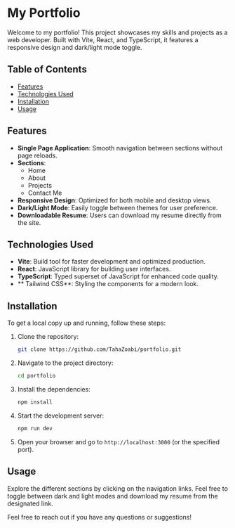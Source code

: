 # My Portfolio

Welcome to my portfolio! This project showcases my skills and projects as a web developer. Built with Vite, React, and TypeScript, it features a responsive design and dark/light mode toggle.

## Table of Contents

- [Features](#features)
- [Technologies Used](#technologies-used)
- [Installation](#installation)
- [Usage](#usage)

## Features

- **Single Page Application**: Smooth navigation between sections without page reloads.
- **Sections**:
  - Home
  - About
  - Projects
  - Contact Me
- **Responsive Design**: Optimized for both mobile and desktop views.
- **Dark/Light Mode**: Easily toggle between themes for user preference.
- **Downloadable Resume**: Users can download my resume directly from the site.

## Technologies Used

- **Vite**: Build tool for faster development and optimized production.
- **React**: JavaScript library for building user interfaces.
- **TypeScript**: Typed superset of JavaScript for enhanced code quality.
- ** Tailwind CSS**: Styling the components for a modern look.

## Installation

To get a local copy up and running, follow these steps:

1. Clone the repository:
   ```bash
   git clone https://github.com/TahaZoabi/portfolio.git

2. Navigate to the project directory:
   ```bash
   cd portfolio
   ```

3. Install the dependencies:
   ```bash
   npm install
   ```

4. Start the development server:
   ```bash
   npm run dev
   ```

5. Open your browser and go to `http://localhost:3000` (or the specified port).

## Usage

Explore the different sections by clicking on the navigation links. Feel free to toggle between dark and light modes and download my resume from the designated link.



Feel free to reach out if you have any questions or suggestions!

